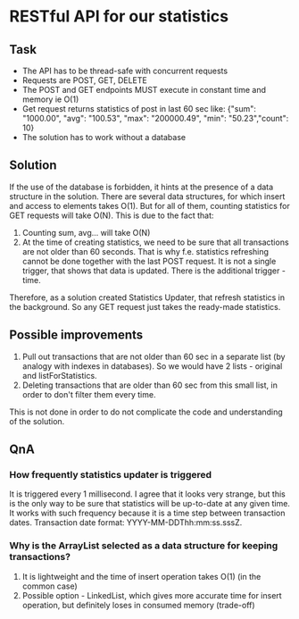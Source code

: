 # RESTful API for our statistics

## Task
* The API has to be thread-safe with concurrent requests
* Requests are POST, GET, DELETE 
* The POST and GET endpoints MUST execute in constant time and memory ie O(1)
* Get request returns statistics of post in last 60 sec like: {"sum": "1000.00", "avg": "100.53", "max": "200000.49", "min": "50.23","count": 10}
* The solution has to work without a database 

## Solution

If the use of the database is forbidden, it hints at the presence of a data structure in the solution. 
There are several data structures, for which insert and access to elements takes O(1). 
But for all of them, counting statistics for GET requests will take O(N). 
This is due to the fact that:

1. Counting sum, avg... will take O(N)
2. At the time of creating statistics, we need to be sure that all transactions are not older than 60 seconds.
That is why f.e. statistics refreshing cannot be done together with the last POST request. It is not a single trigger, that shows that data is updated. 
There is the additional trigger - time.

Therefore, as a solution created Statistics Updater, that refresh statistics in the background.
So any GET request just takes the ready-made statistics.

## Possible improvements
1. Pull out transactions that are not older than 60 sec in a separate list (by analogy with indexes in databases). 
So we would have 2 lists - original and listForStatistics.
2. Deleting transactions that are older than 60 sec from this small list, in order to don't filter them every time.

This is not done in order to do not complicate the code and understanding of the solution.

## QnA

### How frequently statistics updater is triggered
It is triggered every 1 millisecond. I agree that it looks very strange, but this is the only way to be sure that statistics will be up-to-date at any given time.
It works with such frequency because it is a time step between transaction dates. Transaction date format: YYYY-MM-DDThh:mm:ss.sssZ. 

### Why is the ArrayList selected as a data structure for keeping transactions?
1. It is lightweight and the time of insert operation takes O(1) (in the common case)
2. Possible option - LinkedList, which gives more accurate time for insert operation, but definitely loses in consumed memory (trade-off)

